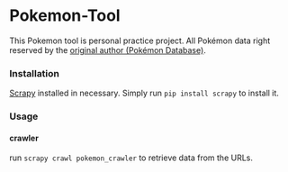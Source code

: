 # Pokemon-Tool
This Pokemon tool is personal practice project. All Pokémon data right reserved by the [original author (Pokémon Database)](http://pokemondb.net/).

### Installation
[Scrapy](http://scrapy.org/) installed in necessary. Simply run `pip install scrapy` to install it.

### Usage

#### crawler
run `scrapy crawl pokemon_crawler` to retrieve data from the URLs.
